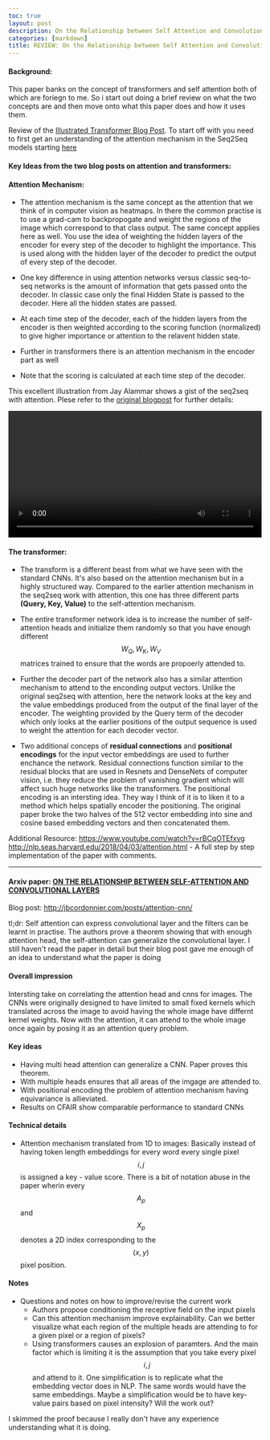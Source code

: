 ```yaml
---
toc: true
layout: post
description: On the Relationship between Self Attention and Convolutional Layers
categories: [markdown]
title: REVIEW: On the Relationship between Self Attention and Convolutional Layers
---
```

#### Background: 
This paper banks on the concept of transformers and self attention both of which are foriegn to me. So i start out doing a brief review on what the two concepts are and then move onto what this paper does and how it uses them. 

Review of the [Illustrated Transformer Blog Post](http://jalammar.github.io/illustrated-transformer/). To start off with you need to first get an understanding of the attention mechanism in the Seq2Seq models starting [here](https://jalammar.github.io/visualizing-neural-machine-translation-mechanics-of-seq2seq-models-with-attention/)

#### Key Ideas from the two blog posts on attention and transformers: 

#### Attention Mechanism: 
- The attention mechanism is the same concept as the attention that we think of in computer vision as heatmaps. In there the common practise is to use a grad-cam to backpropogate and weight the regions of the image which correspond to that class output. The same concept applies here as well. You use the idea of weighting the hidden layers of the encoder for every step of the decoder to highlight the importance. This is used along with the hidden layer of the decoder to predict the output of every step of the decoder. 

- One key difference in using attention networks versus classic seq-to-seq networks is the amount of information that gets passed onto the decoder. In classic case only the final Hidden State is passed to the decoder. Here all the hidden states are passed. 

- At each time step of the decoder, each of the hidden layers from the encoder is then weighted according to the scoring function (normalized) to give higher importance or attention to the relavent hidden state. 

- Further in transformers there is an attention mechanism in the encoder part as well 

- Note that the scoring is calculated at each time step of the decoder. 

This excellent illustration from Jay Alammar shows a gist of the seq2seq with attention. Plese refer to the [original blogpost](https://jalammar.github.io/visualizing-neural-machine-translation-mechanics-of-seq2seq-models-with-attention/) for further details: 

<video width="100%" height="auto" loop autoplay controls>
   <source src="/images/attention_tensor_dance.mp4" type="video/mp4">
   Your browser does not support the video tag.
</video>

#### The transformer: 

- The transform is a different beast from what we have seen with the standard CNNs. It's also based on the attention mechanism but in a highly structured way. Compared to the earlier attention mechanism in the seq2seq work with attention, this one has three different parts **(Query, Key, Value)** to the self-attention mechanism. 

- The entire transformer network idea is to increase the number of self-attention heads and initialize them randomly so that you have enough different $$ W_Q, W_K, W_V $$ matrices trained to ensure that the words are propoerly attended to. 

- Further the decoder part of the network also has a similar attention mechanism to attend to the enconding output vectors. Unlike the original seq2seq with attention, here the network looks at the key and the value embeddings produced from the output of the final layer of the encoder. The weighting provided by the Query term of the decoder which only looks at the earlier positions of the output sequence is used to weight the attention for each decoder vector.   

- Two additional conceps of **residual connections** and **positional encodings** for the input vector embeddings are used to further enchance the network. Residual connections function similar to the residual blocks that are used in Resnets and DenseNets of computer vision, i.e. they reduce the problem of vanishing gradient which will affect such huge networks like the transformers. The positional encoding is an intersting idea. They way I think of it is to liken it to a method which helps spatially encoder the positioning. The original paper broke the two halves of the 512 vector embedding into sine and cosine based embedding vectors and then concatenated them.  

Additional Resource:
https://www.youtube.com/watch?v=rBCqOTEfxvg
http://nlp.seas.harvard.edu/2018/04/03/attention.html - A full step by step implementation of the paper with comments. 

----

#### Arxiv paper: [ON THE RELATIONSHIP BETWEEN SELF-ATTENTION AND CONVOLUTIONAL LAYERS](https://arxiv.org/abs/1911.03584) 
Blog post: http://jbcordonnier.com/posts/attention-cnn/

tl;dr: Self attention can express convolutional layer and the filters can be learnt in practise. The authors prove a theorem showing that with enough attention head, the self-attention can generalize the convolutional layer. I still haven't read the paper in detail but their blog post gave me enough of an idea to understand what the paper is doing 


#### Overall impression
Intersting take on correlating the attention head and cnns for images. The CNNs were originally designed to have limited to small fixed kernels which translated across the image to avoid having the whole image have differnt kernel weights. Now with the attention, it can attend to the whole image once again by posing it as an attention query problem. 

#### Key ideas
- Having multi head attention can generalize a CNN. Paper proves this theorem. 
- With multiple heads ensures that all areas of the imgage are attended to. 
- With positional encoding the problem of attention mechanism having equivariance is allieviated.
- Results on CFAIR show comparable performance to standard CNNs

#### Technical details
- Attention mechanism translated from 1D to images: Basically instead of having token length embeddings for every word every single pixel $$i,j$$ is assigned a key - value score. There is a bit of notation abuse in the paper wherin every $$A_p$$ and $$X_p$$ denotes a 2D index corresponding to the $$(x,y)$$ pixel position. 

#### Notes
- Questions and notes on how to improve/revise the current work  
   - Authors propose conditioning the receptive field on the input pixels 
   - Can this attention mechanism improve explainability. Can we better visualize what each region of the multiple heads are attending to for a given pixel or a region of pixels? 
   - Using transformers causes an explosion of paramters. And the main factor which is limiting it is the assumption that you take every pixel $$i,j$$ and attend to it. One simplification is to replicate what the embedding vector does in NLP. The same words would have the same embeddings. Maybe a simplification would be to have key-value pairs based on pixel intensity? Will the work out? 
  

I skimmed the proof because I really don't have any experience understanding what it is doing. 
